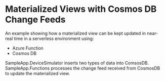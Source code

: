 # Materialized Views with Cosmos DB Change Feeds
An example showing how a materialized view can be kept updated in near-real time in a serverless environment using:
* Azure Function
* Cosmos DB

SampleApp.DeviceSimulator inserts two types of data into ComsosDB.  
SampleApp.Functions processes the change feed received from CosmosDB to update the materialized view.
